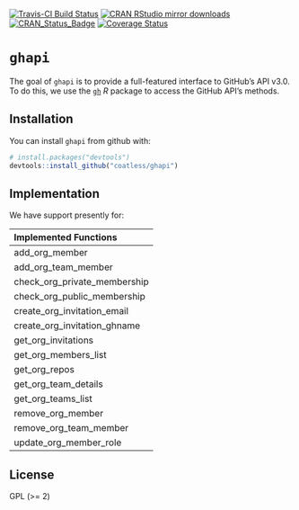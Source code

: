 
<!-- README.md is generated from README.Rmd. Please edit that file -->

[![Travis-CI Build
Status](https://travis-ci.org/coatless/ghapi.svg?branch=master)](https://travis-ci.org/coatless/ghapi)
[![CRAN RStudio mirror
downloads](http://cranlogs.r-pkg.org/badges/ghapi)](http://www.r-pkg.org/pkg/ghapi)
[![CRAN\_Status\_Badge](http://www.r-pkg.org/badges/version/ghapi)](https://cran.r-project.org/package=ghapi)
[![Coverage
Status](https://img.shields.io/codecov/c/github/coatless/ghapi/master.svg)](https://codecov.io/github/coatless/ghapi?branch=master)

# `ghapi`

The goal of `ghapi` is to provide a full-featured interface to GitHub’s
API v3.0. To do this, we use the [`gh`](https://github.com/r-lib/gh) *R*
package to access the GitHub API’s methods.

## Installation

You can install `ghapi` from github with:

``` r
# install.packages("devtools")
devtools::install_github("coatless/ghapi")
```

## Implementation

We have support presently for:

| Implemented Functions           |
| :------------------------------ |
| add\_org\_member                |
| add\_org\_team\_member          |
| check\_org\_private\_membership |
| check\_org\_public\_membership  |
| create\_org\_invitation\_email  |
| create\_org\_invitation\_ghname |
| get\_org\_invitations           |
| get\_org\_members\_list         |
| get\_org\_repos                 |
| get\_org\_team\_details         |
| get\_org\_teams\_list           |
| remove\_org\_member             |
| remove\_org\_team\_member       |
| update\_org\_member\_role       |

## License

GPL (\>= 2)
